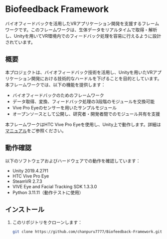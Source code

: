 # Biofeedback Framework

バイオフィードバックを活用したVRアプリケーション開発を支援するフレームワークです。このフレームワークは、生体データをリアルタイムで取得・解析し、Unityを用いてVR環境内でのフィードバック処理を容易に行えるように設計されています。

## 概要

本プロジェクトは、バイオフィードバック技術を活用し、Unityを用いたVRアプリケーション開発における技術的なハードルを下げることを目的としています。本フレームワークでは、以下の機能を提供します：

- バイオフィードバックのためのフレームワーク
- データ取得、変換、フィードバック処理の3段階のモジュールを交換可能
- Vive Pro Eyeのセンサーを用いたサンプルモジュール
- オープンソースとして公開し、研究者・開発者間でのモジュール共有を支援

本フレームワークはHTC Vive Pro Eyeを使用し、Unity上で動作します。詳細は[マニュアル](docs/manual.pdf)をご参照ください。

## 動作確認

以下のソフトウェアおよびハードウェアでの動作を確認しています：

- Unity 2019.4.27f1
- HTC Vive Pro Eye
- SteamVR 2.7.3
- VIVE Eye and Facial Tracking SDK 1.3.3.0
- Python 3.11.11（動作テストに使用）

## インストール

1. このリポジトリをクローンします：
   ```bash
   git clone https://github.com/chanpuru7777/Biofeedback-Framework.git
